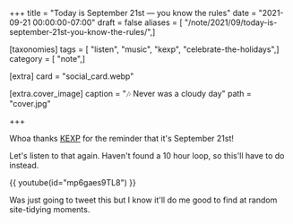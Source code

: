 +++
title = "Today is September 21st — you know the rules"
date = "2021-09-21 00:00:00-07:00"
draft = false
aliases = [ "/note/2021/09/today-is-september-21st-you-know-the-rules/",]

[taxonomies]
tags = [ "listen", "music", "kexp", "celebrate-the-holidays",]
category = [ "note",]

[extra]
card = "social_card.webp"

[extra.cover_image]
caption = "🎶 Never was a cloudy day"
path = "cover.jpg"

+++

[KEXP]: https://kexp.org

Whoa thanks [KEXP][] for the reminder that it's September 21st!

Let's listen to that again.
Haven't found a 10 hour loop, so this'll have to do instead.

{{ youtube(id="mp6gaes9TL8") }}

Was just going to tweet this but I know it'll do me good to find at random
site-tidying moments.
